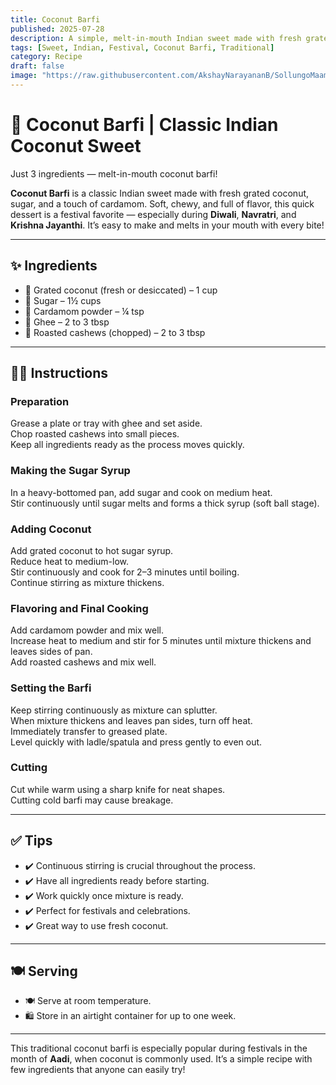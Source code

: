 ```yaml
---
title: Coconut Barfi  
published: 2025-07-28  
description: A simple, melt-in-mouth Indian sweet made with fresh grated coconut, sugar, and cardamom — perfect for festivals and celebrations.  
tags: [Sweet, Indian, Festival, Coconut Barfi, Traditional]  
category: Recipe  
draft: false  
image: "https://raw.githubusercontent.com/AkshayNarayananB/SollungoMaami/master/images/kasi.png" 
---
```


# 🥥 Coconut Barfi | Classic Indian Coconut Sweet

Just 3 ingredients — melt-in-mouth coconut barfi!

**Coconut Barfi** is a classic Indian sweet made with fresh grated coconut, sugar, and a touch of cardamom. Soft, chewy, and full of flavor, this quick dessert is a festival favorite — especially during **Diwali**, **Navratri**, and **Krishna Jayanthi**. It’s easy to make and melts in your mouth with every bite!

---

## ✨ Ingredients

- 🥥 Grated coconut (fresh or desiccated) – 1 cup  
- 🍬 Sugar – 1½ cups  
- 🌿 Cardamom powder – ¼ tsp  
- 🧈 Ghee – 2 to 3 tbsp  
- 🥜 Roasted cashews (chopped) – 2 to 3 tbsp  

---

## 👩‍🍳 Instructions

### Preparation  
 Grease a plate or tray with ghee and set aside.  
 Chop roasted cashews into small pieces.  
 Keep all ingredients ready as the process moves quickly.  

### Making the Sugar Syrup  
 In a heavy-bottomed pan, add sugar and cook on medium heat.  
 Stir continuously until sugar melts and forms a thick syrup (soft ball stage).  

### Adding Coconut  
 Add grated coconut to hot sugar syrup.  
 Reduce heat to medium-low.  
 Stir continuously and cook for 2–3 minutes until boiling.  
 Continue stirring as mixture thickens.  

### Flavoring and Final Cooking  
 Add cardamom powder and mix well.  
 Increase heat to medium and stir for 5 minutes until mixture thickens and leaves sides of pan.  
 Add roasted cashews and mix well.  

### Setting the Barfi  
 Keep stirring continuously as mixture can splutter.  
 When mixture thickens and leaves pan sides, turn off heat.  
 Immediately transfer to greased plate.  
 Level quickly with ladle/spatula and press gently to even out.  

### Cutting  
 Cut while warm using a sharp knife for neat shapes.  
 Cutting cold barfi may cause breakage.  

---

## ✅ Tips  

- ✔️ Continuous stirring is crucial throughout the process.  
- ✔️ Have all ingredients ready before starting.  
- ✔️ Work quickly once mixture is ready.  
- ✔️ Perfect for festivals and celebrations.  
- ✔️ Great way to use fresh coconut.  

---

## 🍽️ Serving  

- 🍽️ Serve at room temperature.  
- 🛍️ Store in an airtight container for up to one week.  

---

This traditional coconut barfi is especially popular during festivals in the month of **Aadi**, when coconut is commonly used. It’s a simple recipe with few ingredients that anyone can easily try!

